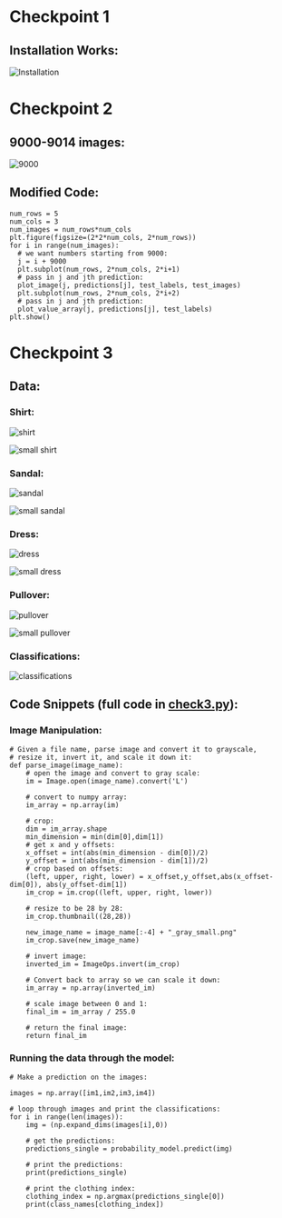 # Checkpoint 1

## Installation Works:

![Installation](check1.1.png)

# Checkpoint 2

## 9000-9014 images:

![9000](check2.1.png)

## Modified Code:

```
num_rows = 5
num_cols = 3
num_images = num_rows*num_cols
plt.figure(figsize=(2*2*num_cols, 2*num_rows))
for i in range(num_images):
  # we want numbers starting from 9000:
  j = i + 9000
  plt.subplot(num_rows, 2*num_cols, 2*i+1)
  # pass in j and jth prediction:
  plot_image(j, predictions[j], test_labels, test_images)
  plt.subplot(num_rows, 2*num_cols, 2*i+2)
  # pass in j and jth prediction:
  plot_value_array(j, predictions[j], test_labels)
plt.show()
```

# Checkpoint 3

## Data:

### Shirt:

![shirt](shirt.png)

![small shirt](shirt_gray_small.png)

### Sandal:

![sandal](sandal.png)

![small sandal](sandal_gray_small.png)

### Dress:

![dress](dress.png)

![small dress](dress_gray_small.png)

### Pullover:

![pullover](pullover.png)

![small pullover](pullover_gray_small.png)

### Classifications:

![classifications](classifications.png)

## Code Snippets (full code in [check3.py](https://github.com/roryeiffe/oss-lab10/blob/master/check3.py)):

### Image Manipulation:

```
# Given a file name, parse image and convert it to grayscale, 
# resize it, invert it, and scale it down it:
def parse_image(image_name):
	# open the image and convert to gray scale:
	im = Image.open(image_name).convert('L')

	# convert to numpy array:
	im_array = np.array(im)

	# crop:
	dim = im_array.shape
	min_dimension = min(dim[0],dim[1])
	# get x and y offsets:
	x_offset = int(abs(min_dimension - dim[0])/2)
	y_offset = int(abs(min_dimension - dim[1])/2)
	# crop based on offsets:
	(left, upper, right, lower) = x_offset,y_offset,abs(x_offset-dim[0]), abs(y_offset-dim[1])
	im_crop = im.crop((left, upper, right, lower))

	# resize to be 28 by 28:
	im_crop.thumbnail((28,28))

	new_image_name = image_name[:-4] + "_gray_small.png"
	im_crop.save(new_image_name)

	# invert image:
	inverted_im = ImageOps.invert(im_crop)

	# Convert back to array so we can scale it down:
	im_array = np.array(inverted_im)

	# scale image between 0 and 1:
	final_im = im_array / 255.0

	# return the final image:
	return final_im
```

### Running the data through the model:

```
# Make a prediction on the images:

images = np.array([im1,im2,im3,im4])

# loop through images and print the classifications:
for i in range(len(images)):
	img = (np.expand_dims(images[i],0))

	# get the predictions:
	predictions_single = probability_model.predict(img)

	# print the predictions:
	print(predictions_single)

	# print the clothing index:
	clothing_index = np.argmax(predictions_single[0])
	print(class_names[clothing_index])
```
